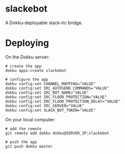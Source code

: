 # slackebot

A Dokku-deployable slack-irc bridge.

# Deploying

On the Dokku server:

```shell
# create the app
dokku apps:create slackebot

# configure the app
dokku config:set CHANNEL_MAPPING="VALUE"
dokku config:set IRC_AUTOSEND_COMMANDS="VALUE"
dokku config:set IRC_BOT_NAME="VALUE"
dokku config:set IRC_FLOOD_PROTECTION="VALUE"
dokku config:set IRC_FLOOD_PROTECTION_DELAY="VALUE"
dokku config:set IRC_SERVER="VALUE"
dokku config:set SLACK_BOT_TOKEN="VALUE"
```

On your local computer:

```shell
# add the remote
git remote add dokku dokku@SERVER_IP:slackebot

# push the app
git push dokku master
```
